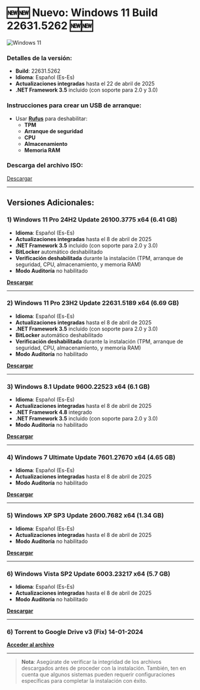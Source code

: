 # 🆕🆕 **Nuevo: Windows 11 Build 22631.5262** 🆕🆕

![Windows 11](https://upload.wikimedia.org/wikipedia/commons/thumb/e/e6/Windows_11_logo.svg/960px-Windows_11_logo.svg.png)

### Detalles de la versión:
- **Build**: 22631.5262
- **Idioma**: Español (Es-Es)
- **Actualizaciones integradas** hasta el 22 de abril de 2025
- **.NET Framework 3.5** incluido (con soporte para 2.0 y 3.0)

### Instrucciones para crear un USB de arranque:
- Usar [**Rufus**](https://rufus.ie) para deshabilitar:
    - **TPM**
    - **Arranque de seguridad**
    - **CPU**
    - **Almacenamiento**
    - **Memoria RAM**

### Descarga del archivo ISO:
[Descargar](https://t.me/+fqF2-7edU9w5OWNh)

---

## Versiones Adicionales:

### 1) Windows 11 Pro 24H2 Update 26100.3775 x64 (6.41 GB)
- **Idioma**: Español (Es-Es)
- **Actualizaciones integradas** hasta el 8 de abril de 2025
- **.NET Framework 3.5** incluido (con soporte para 2.0 y 3.0)
- **BitLocker** automático deshabilitado
- **Verificación deshabilitada** durante la instalación (TPM, arranque de seguridad, CPU, almacenamiento, y memoria RAM)
- **Modo Auditoría** no habilitado

**[Descargar](https://t.me/+fqF2-7edU9w5OWNh)**

---

### 2) Windows 11 Pro 23H2 Update 22631.5189 x64 (6.69 GB)
- **Idioma**: Español (Es-Es)
- **Actualizaciones integradas** hasta el 8 de abril de 2025
- **.NET Framework 3.5** incluido (con soporte para 2.0 y 3.0)
- **BitLocker** automático deshabilitado
- **Verificación deshabilitada** durante la instalación (TPM, arranque de seguridad, CPU, almacenamiento, y memoria RAM)
- **Modo Auditoría** no habilitado

**[Descargar](https://t.me/+fqF2-7edU9w5OWNh)**

---

### 3) Windows 8.1 Update 9600.22523 x64 (6.1 GB)
- **Idioma**: Español (Es-Es)
- **Actualizaciones integradas** hasta el 8 de abril de 2025
- **.NET Framework 4.8** integrado
- **.NET Framework 3.5** incluido (con soporte para 2.0 y 3.0)
- **Modo Auditoría** no habilitado

**[Descargar](https://t.me/+fqF2-7edU9w5OWNh)**

---

### 4) Windows 7 Ultimate Update 7601.27670 x64 (4.65 GB)
- **Idioma**: Español (Es-Es)
- **Actualizaciones integradas** hasta el 8 de abril de 2025
- **Modo Auditoría** no habilitado

**[Descargar](https://t.me/+fqF2-7edU9w5OWNh)**

---

### 5) Windows XP SP3 Update 2600.7682 x64 (1.34 GB)
- **Idioma**: Español (Es-Es)
- **Actualizaciones integradas** hasta el 8 de abril de 2025
- **Modo Auditoría** no habilitado

**[Descargar](https://t.me/+fqF2-7edU9w5OWNh)**

---

### 6) Windows Vista SP2 Update 6003.23217 x64 (5.7 GB)
- **Idioma**: Español (Es-Es)
- **Actualizaciones integradas** hasta el 8 de abril de 2025
- **Modo Auditoría** no habilitado

**[Descargar](https://t.me/+fqF2-7edU9w5OWNh)**

---

### 6) Torrent to Google Drive v3 (Fix) 14-01-2024
**[Acceder al archivo](https://colab.research.google.com/drive/17TY-1J7XhcwWul4nfZ4X5dBnbNXgOjvL?usp=sharing)**

---

> **Nota**: Asegúrate de verificar la integridad de los archivos descargados antes de proceder con la instalación. También, ten en cuenta que algunos sistemas pueden requerir configuraciones específicas para completar la instalación con éxito.
